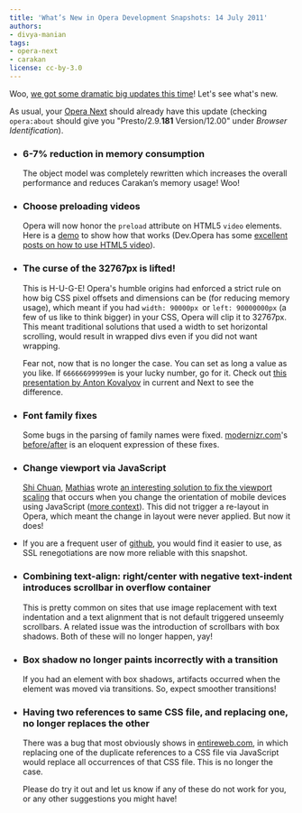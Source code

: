 ```yaml
---
title: 'What’s New in Opera Development Snapshots: 14 July 2011'
authors:
- divya-manian
tags:
- opera-next
- carakan
license: cc-by-3.0
---
```


<p>Woo, <a href="http://my.opera.com/desktopteam/blog/2011/07/14/javascript-on-a-diet">we got some dramatic big updates this time</a>! Let&#39;s see what&#39;s new.</p>
<p>As usual, your <a href="http://www.opera.com/browser/next/">Opera Next</a> should already have this update (checking <code>opera:about</code> should give you &quot;Presto/2.9.<b>181</b> Version/12.00&quot; under <i>Browser Identification</i>).</p>
<ul>
<li>
	<h3>6-7% reduction in memory consumption</h3><p>The object model was completely rewritten which increases the overall performance and reduces Carakan&#x2019;s memory usage! Woo!</p></li>
<li><h3>Choose preloading videos</h3>
	<p>Opera will now honor the <code>preload</code> attribute on HTML5 <code>video</code> elements. Here is a <a href="http://jsfiddle.net/nimbu/b637m/show/">demo</a> to show how that works (Dev.Opera has some <a href="https://dev.opera.com/articles/tags/video/">excellent posts on how to use HTML5 video</a>). </p>
</li>
<li>
	<h3>The curse of the 32767px is lifted!</h3>
	<p>This is H-U-G-E! Opera&#39;s humble origins had enforced a strict rule on how big CSS pixel offsets and dimensions can be (for reducing memory usage), which meant if you had <code>width: 90000px </code>or <code>left: 90000000px</code> (a few of us like to think bigger) in your CSS, Opera will clip it to 32767px. This meant traditional solutions that used a width to set horizontal scrolling, would result in wrapped divs even if you did not want wrapping.</p>
	<p>Fear not, now that is no longer the case. You can set as long a value as you like. If <code>66666699999em</code> is your lucky number, go for it.  Check out <a href="http://anton.kovalyov.net/slides/gothamjs/">this presentation by Anton Kovalyov</a> in current and Next to see the difference. </p>
</li>
<li>
	<h3>Font family fixes</h3>
	<p>Some bugs in the parsing of family names were fixed. <a href="http://modernizr.com">modernizr.com</a>&#39;s <a href="http://gyazo.com/0a14a6df219732ef473220775070fe77.png">before/after</a> is an eloquent expression of these fixes.</p>
</li>
<li>
	<h3>Change viewport via JavaScript</h3>
	<p><a href="http://www.blog.highub.com/">Shi Chuan</a>, <a href="https://mathiasbynens.be/">Mathias</a> wrote <a href="https://gist.github.com/901295">an interesting solution to fix the viewport scaling</a> that occurs when you change the orientation of mobile devices using JavaScript (<a href="https://github.com/shichuan/mobile-html5-boilerplate/issues/12">more context</a>). This did not trigger a re-layout in Opera, which meant the change in layout were never applied. But now it does!</p>
</li>
<li>
	<p>If you are a frequent user of <a href="http://github.com">github</a>, you would find it easier to use, as SSL renegotiations are now more reliable with this snapshot.</p>
</li>
<li>
	<h3>Combining text-align: right/center with negative text-indent introduces scrollbar in overflow container</h3>
	<p>This is pretty common on sites that use image replacement with text indentation and a text alignment that is not default triggered unseemly scrollbars. A related issue was the introduction of scrollbars with box shadows. Both of these will no longer happen, yay!</p>
</li>
<li>
	<h3>Box shadow no longer paints incorrectly with a transition</h3>
	<p>If you had an element with box shadows, artifacts occurred when the element was moved via transitions. So, expect smoother transitions!</p>
</li>
<li>
	<h3>Having two references to same CSS file, and replacing one, no longer replaces the other</h3>
	<p>There was a bug that most obviously shows in <a href="http://entireweb.com">entireweb.com</a>, in which replacing one of the duplicate references to a CSS file via JavaScript would replace all occurrences of that CSS file. This is no longer the case.</p>
</li>
<p>Please do try it out and let us know if any of these do not work for you, or any other suggestions you might have!</p></ul>
